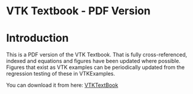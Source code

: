 # VTK Textbook - PDF Version

# Introduction

This is a PDF version of the VTK Textbook. That is fully cross-referenced, indexed and equations and figures have been updated where possible. Figures that exist as VTK examples can be periodically updated from the regression testing of these in VTKExamples.

You can download it from here: [VTKTextBook](https://raw.githubusercontent.com/lorensen/VTKExamples/master/src/VTKBookLaTeX/VTKTextBook.pdf)
